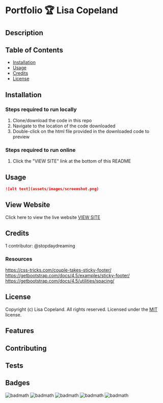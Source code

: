 # Portfolio 🏆 Lisa Copeland

## Description 



## Table of Contents


* [Installation](#installation)
* [Usage](#usage)
* [Credits](#credits)
* [License](#license)


## Installation
### Steps required to run locally
1. Clone/download the code in this repo
2. Navigate to the location of the code downloaded
3. Double-click on the html file provided in the downloaded code to preview
### Steps required to run online
1. Click the "VIEW SITE" link at the bottom of this README

## Usage 

```md
![alt text](assets/images/screenshot.png)
```
## View Website
Click here to view the live website [VIEW SITE](https://stopdaydreaming.github.io/super-duper-octo-portfolio/)


## Credits
1 contributor: @stopdaydreaming
### Resources
https://css-tricks.com/couple-takes-sticky-footer/
https://getbootstrap.com/docs/4.5/examples/sticky-footer/
https://getbootstrap.com/docs/4.5/utilities/spacing/

## License
Copyright (c) Lisa Copeland. All rights reserved.
Licensed under the [MIT](license.txt) license.

## Features


## Contributing


## Tests

## Badges
![badmath](https://img.shields.io/github/issues/stopdaydreaming/super-duper-octo-portfolio)
![badmath](https://img.shields.io/github/forks/stopdaydreaming/super-duper-octo-portfolio)
![badmath](https://img.shields.io/github/stars/stopdaydreaming/super-duper-octo-portfolio)
![badmath](https://img.shields.io/github/license/stopdaydreaming/super-duper-octo-portfolio)
![badmath](https://img.shields.io/twitter/url?url=https%3A%2F%2Fgithub.com%2Fstopdaydreaming%2Fsuper-duper-octo-portfolio)
